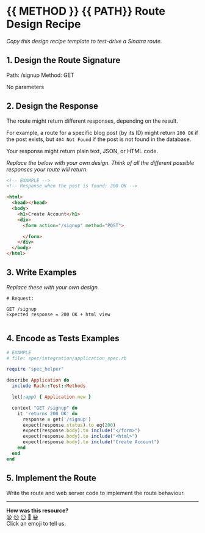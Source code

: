 # {{ METHOD }} {{ PATH}} Route Design Recipe

_Copy this design recipe template to test-drive a Sinatra route._

## 1. Design the Route Signature

  Path: /signup 
  Method: GET

  No parameters

  

## 2. Design the Response

The route might return different responses, depending on the result.

For example, a route for a specific blog post (by its ID) might return `200 OK` if the post exists, but `404 Not Found` if the post is not found in the database.

Your response might return plain text, JSON, or HTML code. 

_Replace the below with your own design. Think of all the different possible responses your route will return._

```html
<!-- EXAMPLE -->
<!-- Response when the post is found: 200 OK -->

<html>
  <head></head>
  <body>
    <h1>Create Account</h1>
    <div>
      <form action="/signup" method="POST">

      </form>
    </div>
  </body>
</html>
```



## 3. Write Examples

_Replace these with your own design._

```
# Request:

GET /signup
Expected response = 200 OK + html view

```

```

```

## 4. Encode as Tests Examples

```ruby
# EXAMPLE
# file: spec/integration/application_spec.rb

require "spec_helper"

describe Application do
  include Rack::Test::Methods

  let(:app) { Application.new }

  context "GET /signup" do
    it 'returns 200 OK' do
      response = get('/signup')
      expect(response.status).to eq(200)
      expect(response.body).to include("</form>")
      expect(response.body).to include("<html>")
      expect(response.body).to include("Create Account")
    end
  end
end
```

## 5. Implement the Route

Write the route and web server code to implement the route behaviour.

<!-- BEGIN GENERATED SECTION DO NOT EDIT -->

---

**How was this resource?**  
[😫](https://airtable.com/shrUJ3t7KLMqVRFKR?prefill_Repository=makersacademy/web-applications&prefill_File=resources/sinatra_route_design_recipe_template.md&prefill_Sentiment=😫) [😕](https://airtable.com/shrUJ3t7KLMqVRFKR?prefill_Repository=makersacademy/web-applications&prefill_File=resources/sinatra_route_design_recipe_template.md&prefill_Sentiment=😕) [😐](https://airtable.com/shrUJ3t7KLMqVRFKR?prefill_Repository=makersacademy/web-applications&prefill_File=resources/sinatra_route_design_recipe_template.md&prefill_Sentiment=😐) [🙂](https://airtable.com/shrUJ3t7KLMqVRFKR?prefill_Repository=makersacademy/web-applications&prefill_File=resources/sinatra_route_design_recipe_template.md&prefill_Sentiment=🙂) [😀](https://airtable.com/shrUJ3t7KLMqVRFKR?prefill_Repository=makersacademy/web-applications&prefill_File=resources/sinatra_route_design_recipe_template.md&prefill_Sentiment=😀)  
Click an emoji to tell us.

<!-- END GENERATED SECTION DO NOT EDIT -->
